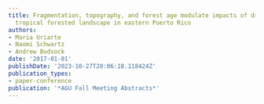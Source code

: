 ```yaml
---
title: Fragmentation, topography, and forest age modulate impacts of drought on a
  tropical forested landscape in eastern Puerto Rico
authors:
- Maria Uriarte
- Naomi Schwartz
- Andrew Budsock
date: '2017-01-01'
publishDate: '2023-10-27T20:06:18.118424Z'
publication_types:
- paper-conference
publication: '*AGU Fall Meeting Abstracts*'
---
```

